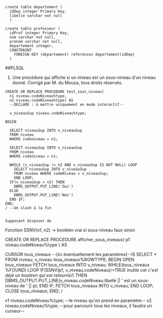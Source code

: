 ```
create table departement (
  idDep integer Primary Key,
  libelle varchar not null
  )

create table professeur (
  idProf integer Primary Key,
  nom varchar not null,
  prenom varchar not null,
  departement integer,
  CONSTRAINT
    FOREIGN KEY (departement) references departement(idDep)
  )
  ```

##PLSQL

1. Une procédure qui affiche si un niveau est un sous-niveau d'un niveau donné.
Corrigé par M. du Mouza, tous droits réservés.

```
CREATE OR REPLACE PROCEDURE test_sous_niveau(
  n1 niveau.codeNiveau%type,
  n2 niveau.codeNiveau%type) AS
  --DECLARE : à mettre uniquement en mode interactif--

  v_niveauSup niveau.codeNiveau%type;

BEGIN

  SELECT niveauSup INTO v_niveauSup
  FROM niveau
  WHERE codeniveau = n1;

  SELECT niveauSup INTO v_niveauSup
  FROM niveau
  WHERE codeniveau = n1;

  WHILE (v_niveauSup != n2 AND v_niveauSup IS NOT NULL) LOOP
    SELECT niveauSup INTO v_niveauSup
    FROM niveau WHERE codeNiveau = v_niveauSup;
    END LOOP;
  IF(v_niveauSup = n2) THEN
    DBMS_OUTPUT.PUT_LINE('Oui')
  ELSE
    DBMS_OUTPUT.PUT_LINE('Non')
  END IF;
END;
/ --Un slash à la fin


Supposant disposer de

```
Fonction SSNV(n1, n2) → booléen
                        vrai si sous-niveau
                        faux sinon

CREATE OR REPLACE PROCEDURE afficher_sous_niveaux(
  p1 niveau.codeNiveau%type
  ) AS

  CURSOR tous_niveaux --(ici éventuellement les paramètres)--IS
   SELECT * FROM niveau;
  v_niveau tous_niveaux%ROWTYPE;
BEGIN
  OPEN tous_niveaux
  FETCH tous_niveaux INTO v_niveau;
  WHILE(tous_niveaux %FOUND) LOOP
    IF(SSNV(p1, v_niveau.codeNiveau)/*=TRUE inutile car c'est déjà un booléen qui est retourné*/) THEN
    DBMS_OUTPUT.PUT_LINE(v_niveau.codeNiveau.libellé || ' est un sous-niveau de ' || p);
    END IF;
    FETCH tous_niveaux INTO v_niveau;
  END LOOP;
  CLOSE tous_niveaux;
END;
/

  v1 niveau.codeNiveau%type; --le niveau qu'on prend en paramètre--
  v2 niveau.codeNiveau%type; --pour parcourir tous les niveaux, il faudra un curseur--
